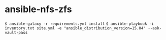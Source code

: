 # ansible-nfs-zfs

`$ ansible-galaxy -r requirements.yml install`
`$ ansible-playbook -i inventory.txt site.yml -e "ansible_distribution_version=15.04" --ask-vault-pass`


